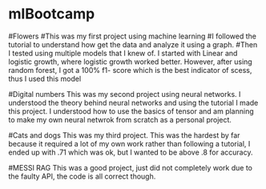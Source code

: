 # mlBootcamp
#Flowers
#This was my first project using machine learning
#I followed the tutorial to understand how get the data and analyze it using a graph. 
#Then I tested using multiple models that I knew of. I started with Linear and logistic growth, where logistic growth worked better. However, after using random forest, I got a 100% f1- score which is the best indicator of scess, thus I used this model


#Digital numbers
This was my second project using neural networks. I understood the theory behind neural networks and using the tutorial I made this project. I understood how to use the basics of tensor and am planning to make my own neural netwrok from scratch as a personal project. 

#Cats and dogs
This was my third project. This was the hardest by far because it required a lot of my own work rather than following a tutorial, I ended up with .71 which was ok, but I wanted to be above .8 for accuracy.

#MESSI RAG
This was a good project, just did not completely work due to the faulty API, the code is all correct though.
